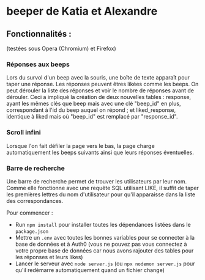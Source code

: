 # beeper de Katia et Alexandre

## Fonctionnalités :
(testées sous Opera (Chromium) et Firefox)

### Réponses aux beeps
Lors du survol d'un beep avec la souris, une boîte de texte apparaît pour taper une réponse. Les réponses peuvent êtres likées comme les beeps. On peut dérouler la liste des réponses et voir le nombre de réponses avant de dérouler. Ceci a impliqué la création de deux nouvelles tables : response, ayant les mêmes clés que beep mais avec une clé "beep_id" en plus, correspondant à l'id du beep auquel on répond ; et liked_response, identique à liked mais où "beep_id" est remplacé par "response_id".

### Scroll infini
Lorsque l'on fait défiler la page vers le bas, la page charge automatiquement les beeps suivants ainsi que leurs réponses éventuelles.

### Barre de recherche
Une barre de recherche permet de trouver les utilisateurs par leur nom. Comme elle fonctionne avec une requête SQL utilisant LIKE, il suffit de taper les premières lettres du nom d'utilisateur pour qu'il apparaisse dans la liste des correspondances.

Pour commencer :

 - Run `npm install` pour installer toutes les dépendances listées dans le `package.json`
 - Mettre un `.env` avec toutes les bonnes variables pour se connecter à la base de données et à Auth0 (vous ne pouvez pas vous connectez à votre propre base de données car nous avons rajouter des tables pour les réponses et leurs likes)
 - Lancer le serveur avec `node server.js` (ou `npx nodemon server.js` pour qu'il redémarre automatiquement quand un fichier change)
